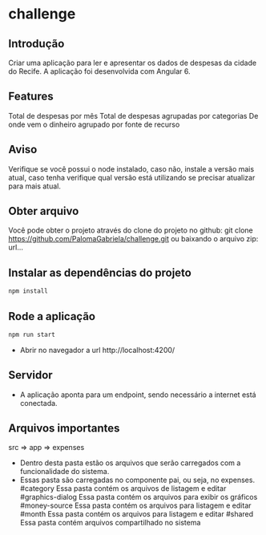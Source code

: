 # challenge

## Introdução
Criar uma aplicação para ler e apresentar os dados de despesas da cidade do Recife. A aplicação foi desenvolvida com Angular 6.

## Features
Total de despesas por mês
Total de despesas agrupadas por categorias
De onde vem o dinheiro agrupado por fonte de recurso

## Aviso
Verifique se você possui o node instalado, caso não, instale a versão mais atual, caso tenha verifique qual versão está utilizando se precisar atualizar para mais atual.

## Obter arquivo
Você pode obter o projeto através do clone do projeto no github: 
git clone https://github.com/PalomaGabriela/challenge.git
ou baixando o arquivo zip: url…

## Instalar as dependências do projeto
```bash
npm install
```

## Rode a aplicação
```bash
npm run start
```
- Abrir no navegador a url http://localhost:4200/

## Servidor
- A aplicação aponta para um endpoint, sendo necessário a internet está conectada.
## Arquivos importantes
src => app => expenses
- Dentro desta pasta estão os arquivos que serão carregados com a funcionalidade do sistema.
- Essas pasta são carregadas no componente pai, ou seja, no expenses.
#category 
Essa pasta contém os arquivos de listagem e editar 
#graphics-dialog
Essa pasta contém os arquivos para exibir os gráficos
#money-source
Essa pasta contém os arquivos para listagem e editar
#month
Essa pasta contém os arquivos para listagem e editar
#shared
Essa pasta contém arquivos compartilhado no sistema
